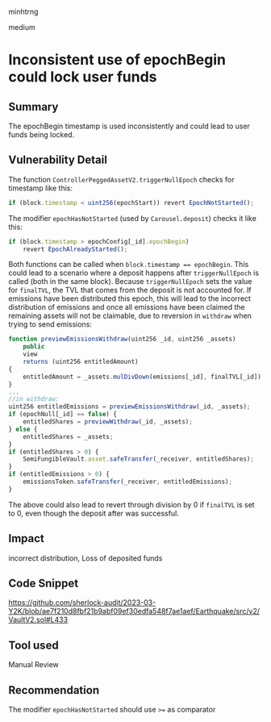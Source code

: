 minhtrng

medium

# Inconsistent use of epochBegin could lock user funds

## Summary

The epochBegin timestamp is used inconsistently and could lead to user funds being locked.

## Vulnerability Detail

The function `ControllerPeggedAssetV2.triggerNullEpoch` checks for timestamp like this:

```js
if (block.timestamp < uint256(epochStart)) revert EpochNotStarted();
```

The modifier `epochHasNotStarted` (used by `Carousel.deposit`) checks it like this:

```js
if (block.timestamp > epochConfig[_id].epochBegin)
    revert EpochAlreadyStarted();
```

Both functions can be called when `block.timestamp == epochBegin`. This could lead to a scenario where a deposit happens after `triggerNullEpoch` is called (both in the same block). Because `triggerNullEpoch` sets the value for `finalTVL`, the TVL that comes from the deposit is not accounted for. If emissions have been distributed this epoch, this will lead to the incorrect distribution of emissions and once all emissions have been claimed the remaining assets will not be claimable, due to reversion in `withdraw` when trying to send emissions:

```js
function previewEmissionsWithdraw(uint256 _id, uint256 _assets)
    public
    view
    returns (uint256 entitledAmount)
{
    entitledAmount = _assets.mulDivDown(emissions[_id], finalTVL[_id]);
}
...
//in withdraw:
uint256 entitledEmissions = previewEmissionsWithdraw(_id, _assets);
if (epochNull[_id] == false) {
    entitledShares = previewWithdraw(_id, _assets);
} else {
    entitledShares = _assets;
}
if (entitledShares > 0) {
    SemiFungibleVault.asset.safeTransfer(_receiver, entitledShares);
}
if (entitledEmissions > 0) {
    emissionsToken.safeTransfer(_receiver, entitledEmissions);
}
```

The above could also lead to revert through division by 0 if `finalTVL` is set to 0, even though the deposit after was successful.

## Impact

incorrect distribution, Loss of deposited funds

## Code Snippet

https://github.com/sherlock-audit/2023-03-Y2K/blob/ae7f210d8fbf21b9abf09ef30edfa548f7ae1aef/Earthquake/src/v2/VaultV2.sol#L433

## Tool used

Manual Review

## Recommendation
The modifier `epochHasNotStarted` should use `>=` as comparator